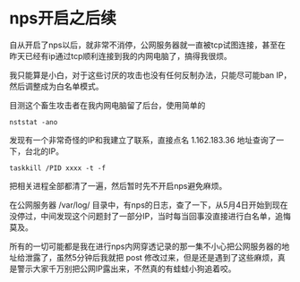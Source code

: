 # nps开启之后续

自从开启了nps以后，就非常不消停，公网服务器就一直被tcp试图连接，甚至在昨天已经有ip通过tcp顺利连接到我的内网电脑了，搞得我很烦。

我只能算是小白，对于这些讨厌的攻击也没有任何反制办法，只能尽可能ban IP，然后调整成为白名单模式。

目测这个畜生攻击者在我内网电脑留了后台，使用简单的
```
nststat -ano
```
发现有一个非常奇怪的IP和我建立了联系，直接点名 1.162.183.36 地址查询了一下，台北的IP。
```
taskkill /PID xxxx -t -f
```
把相关进程全部都清了一遍，然后暂时先不开启nps避免麻烦。

在公网服务器 /var/log/ 目录中，有nps的日志，查了一下，从5月4日开始到现在没停过，中间发现这个问题封了一部分IP，当时每当回事没直接进行白名单，追悔莫及。

所有的一切可能都是我在进行nps内网穿透记录的那一集不小心把公网服务器的地址给泄露了，虽然5分钟后我就把 post 修改过来，但是还是遇到了这些麻烦，真是警示大家千万别把公网IP露出来，不然真的有蛙蛙小狗追着咬。